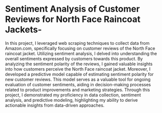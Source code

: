 # Sentiment Analysis of Customer Reviews for North Face Raincoat Jackets-

In this project, I leveraged web scraping techniques to collect data from Amazon.com, specifically focusing on customer reviews of the North Face raincoat jacket. Utilizing sentiment analysis, I delved into understanding the overall sentiments expressed by customers towards this product. By analyzing the sentiment polarity of the reviews, I gained valuable insights into how customers perceive the North Face raincoat jacket. Moreover, I developed a predictive model capable of estimating sentiment polarity for new customer reviews. This model serves as a valuable tool for ongoing evaluation of customer sentiments, aiding in decision-making processes related to product improvements and marketing strategies. Through this project, I demonstrated my proficiency in data collection, sentiment analysis, and predictive modeling, highlighting my ability to derive actionable insights from data-driven approaches.
